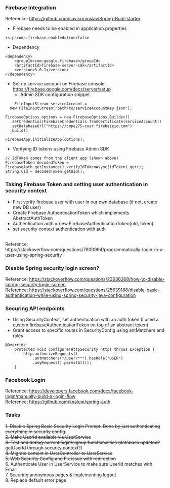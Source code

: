 ### Firebase Integration
Reference: https://github.com/savicprvoslav/Spring-Boot-starter
<br>
* Firebase needs to be enabled in application.properties
```
rs.pscode.firebase.enabled=true/false
```
* Dependency
```
<dependency>
	<groupId>com.google.firebase</groupId>
	<artifactId>firebase-server-sdk</artifactId>
	<version>3.0.1</version>
</dependency>
```
* Set up service account on Firebase console: https://firebase.google.com/docs/server/setup
    * Admin SDK configuration snippet
```
    FileInputStream serviceAccount =
  new FileInputStream("path/to/serviceAccountKey.json");

FirebaseOptions options = new FirebaseOptions.Builder()
  .setCredential(FirebaseCredentials.fromCertificate(serviceAccount))
  .setDatabaseUrl("https://cmpe275-cusr.firebaseio.com")
  .build();

FirebaseApp.initializeApp(options);
```
* Verifying ID tokens using Firebase Admin SDK
```
// idToken comes from the client app (shown above)
FirebaseToken decodedToken = FirebaseAuth.getInstance().verifyIdTokenAsync(idToken).get();
String uid = decodedToken.getUid();
```

### Taking Firebase Token and setting user authentication in security context
* First verify firebase user with user in our own database (if not, create new DB user)
* Create Firebase AuthenticationToken which implements AbstractAuthToken
* Authentication auth = new FirebaseAuthenticationToken(uId, token)
* set security context authentication with auth
<br>
Reference: https://stackoverflow.com/questions/7900994/programmatically-login-in-a-user-using-spring-security

### Disable Spring security login screen?
Reference: https://stackoverflow.com/questions/23636368/how-to-disable-spring-security-login-screen
<br>
Reference: https://stackoverflow.com/questions/25639188/disable-basic-authentication-while-using-spring-security-java-configuration

### Securing API endpoints
* Using SecurityContext, set authentication with an auth token (I used a custom firebaseAuthenticationToken on top of an abstract token)
* Grant access to specific routes in SecurityConfig using antMatchers and roles
```
@Override
	protected void configure(HttpSecurity http) throws Exception {
		http.authorizeRequests()
			.antMatchers("/user/**").hasRole("USER")
			.anyRequest().permitAll();
	}
```

### Facebook Login
Reference: https://developers.facebook.com/docs/facebook-login/manually-build-a-login-flow
<br>
Reference: https://github.com/knalum/spring-auth

### Tasks
~~1. Disable Spring Basic Security Login Prompt. Done by just authenticating everything in security config.~~<br>
~~2. Make UserId available via UserService~~<br>
~~3. Test and debug current login/signup functionalities (database updated? getUserId through security context?)~~<br>
~~4. Migrate content in UserController to UserService~~<br>
~~5. Web Security Config and Fix issue with redirection~~<br>
6. Authenticate User in UserService to make sure UserId matches with Email<br>
7. Securing anonymous pages & implementing logout<br>
8. Replace default error page
<br>